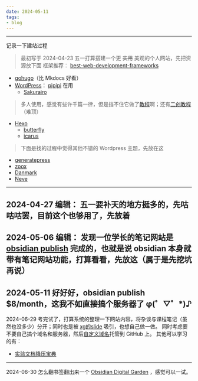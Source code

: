 ```yaml
---
date: 2024-05-11
tags:
- blog
---
```

***
记录一下建站过程
<!-- more -->
> 最初写于 2024-04-23
五一打算搭建一个更 ~~实用~~ 美观的个人网站，先把资源放下面
框架推荐： [best-web-development-frameworks](https://www.lambdatest.com/blog/best-web-development-frameworks/)
-  [gohugo](https://gohugo.io/)（比 Mkdocs 好看）
- [WordPress](https://wordpress.org/documentation/article/get-started-with-wordpress/)： [pipipi](https://www.foreverhyx.top/) 在用
    - [Sakurairo](https://github.com/mirai-mamori/Sakurairo)
> 多人使用，感觉有些许千篇一律，但是挡不住它做了[教程](https://docs.fuukei.org/)啊；还有[二创教程](https://blog.ukenn.top/technology/sakura-tbs/) （难顶）
- [Hexo](https://hexo.io/zh-cn/)
    - [butterfly](https://github.com/jerryc127/hexo-theme-butterfly)
    - [icarus](https://github.com/ppoffice/hexo-theme-icarus)
> 下面是找的过程中觉得其他不错的 Wordpress 主题，先放在这
-  [generatepress](https://generatepress.com/)
-  [zoox](https://wordpress.org/showcase/zoox/)
-  [Danmark](https://wordpress.org/showcase/design-museum-danmark/)
-  [Neve](https://cn.wordpress.org/themes/search/Neve/)
---
2024-04-27 编辑：
五一要补天的地方挺多的，先咕咕咕罢，目前这个也够用了，先放着
---
2024-05-06 编辑：
发现一位学长的笔记网站是 [obsidian publish](https://help.obsidian.md/Obsidian+Publish/Introduction+to+Obsidian+Publish) 完成的，也就是说 obsidian 本身就带有笔记网站功能，打算看看，先放这（属于是先挖坑再说）
---
2024-05-11
好好好，obsidian publish $8/month，这我不如直接搞个服务器了 φ(゜▽゜*)♪
---
2024-06-29
考完试了，打算系统的整理一下网站内容，将杂谈与课程笔记（虽然也没多少）分开；同时也是被 [xg的slide](https://github.com/TonyCrane/slide-template) 吸引，也想自己做一做。
同时考虑要不要自己搞个域名和服务器，然后[自定义域名](https://docs.github.com/zh/pages/getting-started-with-github-pages/about-github-pages)托管到 GitHub 上。
其他可以学习的有：
- [实验文档降压宝典](https://hypotensor.tonycrane.cc/)
---
2024-06-30
怎么翻书签翻出来一个 [Obsidian Digital Garden](https://dg-docs.ole.dev/) ，感觉可以一试。
